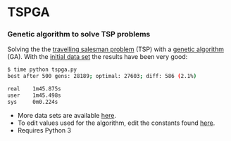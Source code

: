 # TSPGA
### Genetic algorithm to solve TSP problems

Solving the the [travelling salesman problem](https://en.wikipedia.org/wiki/Travelling_salesman_problem) (TSP) with a 
[genetic algorithm](https://en.wikipedia.org/wiki/Genetic_algorithm) (GA). With the 
[initial data set](https://github.com/EvilScott/tspga/blob/master/data/western_sahara.py) the results have been very good:
```bash
$ time python tspga.py 
best after 500 gens: 28189; optimal: 27603; diff: 586 (2.1%)

real    1m45.875s
user    1m45.498s
sys     0m0.224s
```

- More data sets are available [here](http://www.math.uwaterloo.ca/tsp/world/countries.html).
- To edit values used for the algorithm, edit the constants found [here](https://github.com/EvilScott/tspga/blob/master/values.py).
- Requires Python 3
